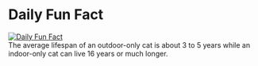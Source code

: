 # Daily Fun Fact
[![Daily Fun Fact](https://github.com/huy2x/daily-fun-facts/actions/workflows/daily-fun-facts.yml/badge.svg)](https://github.com/huy2x/daily-fun-facts/actions/workflows/daily-fun-facts.yml)<br/>
The average lifespan of an outdoor-only cat is about 3 to 5 years while an indoor-only cat can live 16 years or much longer.
